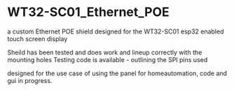 # WT32-SC01_Ethernet_POE
a custom Ethernet POE shield designed for the WT32-SC01 esp32 enabled touch screen display

Sheild has been tested and does work and lineup correctly with the mounting holes
Testing code is available - outlining the SPI pins used

designed for the use case of using the panel for homeautomation, code and gui in progress.
